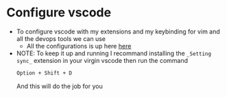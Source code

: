 # Configure vscode

* To configure vscode with my extensions and my keybinding for vim and all the devops tools we can use
  - All the configurations is up here [here](https://gist.github.com/cRYP70n-13/963e2d305385b3cc3995a43efd35d850)
* NOTE: To keep it up and running I recommand installing the `_Setting sync_` extension in your virgin vscode then
  run the command 
    ```zsh
    Option + Shift + D
    ```
  And this will do the job for you

